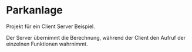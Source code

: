 # Parkanlage

Projekt für ein Client Server Beispiel.

Der Server übernimmt die Berechnung, während der Client den Aufruf der einzelnen Funktionen wahrnimmt.
